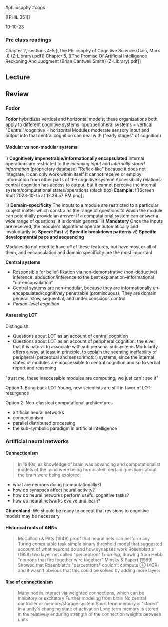 #philosophy 
#cogs 

[[PHIL 351]]

10-10-23 

### Pre class readings
Chapter 2, sections 4-5 [[The Philosophy of Cognitive Science (Cain, Mark J) (Z-Library).pdf]] 
Chapter 5, [[The Promise Of Artificial Intelligence Reckoning And Judgment (Brian Cantwell Smith) (Z-Library).pdf]]
## Lecture

## Review
### Fodor
**Fodor** hybridizes vertical and horizontal models; these organizations both apply to different cognitive systems
	Input/peripheral systems = vertical
	"Central"/cognitive = horizontal
Modules moderate sensory input and output info that central cognition can deal with ("early stages" of cognition)
#### Modular vs non-modular systems
i) **Cognitively impenetrable/informationally encapsulated**
	Internal operations are restricted to the *incoming input* and *internally stored information* (proprietary database)
		"Reflex-like" because it does not integrate, it can only work within itself
		It cannot receive or employ information from other parts of the cognitive system!
	Accessibility relations: central cognition has access to output, but it cannot perceive the internal system/computational states/operations (black box)
**Example:**
![[Screen Shot 2023-10-15 at 12.39.57 PM.png]]

ii) **Domain-specificity**
	The inputs to a module are restricted to a particular subject matter which constrains the range of questions to which the module can potentially provide an answer
	If a computational system can answer a wide range of questions, it is domain *general*
iii) **Mandatory**
	Once the inputs are received, the module's algorithms operate automatically and involuntarily
iv) **Speed: Fast**
v) **Specific breakdown patterns**
vi) **Specific developmental pace and sequencing**

Modules do not need to have *all* of these features, but have most or all of them, and encapsulation and domain specificity are the most important

**Central systems**
- Responsible for belief-fixation via non-demonstrative (non-deductive) inference: abduction/inference to the best explanation–informational "un-encapsulation"
- Central systems are non-modular, because they are informationally un-encapsulated/cognitively penetrable (promiscuous). They are domain general, slow, sequential, and under conscious control
- *Person-level cognition*

#### Assessing LOT
Distinguish: 
- Questions about LOT as an account of central cognition
- Questions about LOT as an account of peripheral cognition: the elvel that it is natural to associate with sub personal subsystems
Modularity offers a way, at least in principle, to explain the seeming ineffability of peripheral (perceptual and sensorimotor) systems, since the internal states of modules are inaccessible to central cognition and so to verbal report and reasoning

"trust me, these inaccessible modules are computing, we just can't see it"

Option 1: Bring back LOT
Young, new scientists are still in favor of LOT: resurgence 

Option 2: Non-classical computational architectures
- artificial neural networks
- connectionism
- parallel distributed processing
- the sub-symbolic paradigm in artificial intelligence

### Artificial neural networks
#### Connectionism
> In 1940s, as knowledge of brain was advancing and computationalist models of the mind were being formulated, certain questions about the brain were being explored:
- what are neurons doing (computationally?)
- how do synapses affect neural activity?
- how do neural networks perform useful cognitive tasks?
- how do neural networks evolve and learn?

**Churchland**: We should be ready to accept that revisions to cognitive models may be necessary

#### Historical roots of ANNs
> McCulloch & Pitts (1949)
> 	proof that neural nets can perform any Turing computable task
> 	simple binary threshold model that suggested account of what neurons do and how synapses work
> Rosenblatt's (1958)
> 	two layer net called "perceptron"
> 	*Learning*, drawing from Hebb "neurons that fire together wire together"
> Minsky & Papert (1969)
> 	Showed that Rosenblatt's "perceptrons" couldn't compute ⊕ (XOR) and it wasn't obvious that this could be solved by adding more layers


#### Rise of connectionism
> Many nodes interact via weighted connections, which can be inhibitory or excitatory 
> 	Further modeling from brain
> No central controller or memory/storage system
> 	Short term memory is "stored" in a unity's changing state of activation
> 	Long term memory is stored in the relatively enduring strength of the connection weights between units


